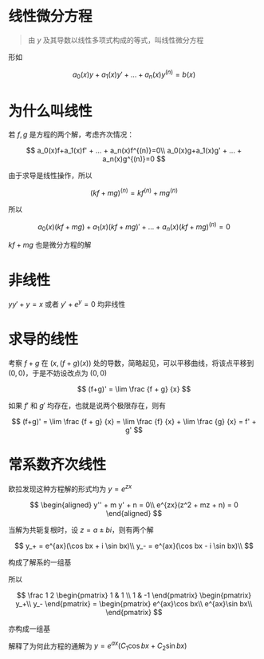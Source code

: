 # 线性微分方程

> 由 $y$ 及其导数以线性多项式构成的等式，叫线性微分方程

形如

$$
a_0(x)y+a_1(x)y' + ... + a_n(x)y^{(n)}=b(x)
$$

# 为什么叫线性

若 $f, g$ 是方程的两个解，考虑齐次情况：

$$
a_0(x)f+a_1(x)f' + ... + a_n(x)f^{(n)}=0\\
a_0(x)g+a_1(x)g' + ... + a_n(x)g^{(n)}=0
$$

由于求导是线性操作，所以

$$
(kf+mg)^{(n)} = kf^{(n)} + mg^{(n)}
$$

所以

$$
a_0(x)(kf+mg)+a_1(x)(kf+mg)' + ... + a_n(x)(kf+mg)^{(n)}=0
$$

$kf+mg$ 也是微分方程的解

# 非线性

$yy' + y = x$ 或者 $y' + e^y = 0$ 均非线性

# 求导的线性

考察 $f+g$ 在 $(x, (f+g)(x))$ 处的导数，简略起见，可以平移曲线，将该点平移到 $(0, 0)$，于是不妨设改点为 $(0, 0)$

$$
(f+g)' = \lim \frac {f + g} {x}
$$

如果 $f'$ 和 $g'$ 均存在，也就是说两个极限存在，则有

$$
(f+g)' = \lim \frac {f + g} {x} = \lim \frac {f} {x} + \lim \frac {g} {x} = f' + g'
$$

# 常系数齐次线性

欧拉发现这种方程解的形式均为 $y = e^{zx}$

$$
\begin{aligned}
    y'' + m y' + n = 0\\
    e^{zx}(z^2 + mz + n) = 0
\end{aligned}
$$

当解为共轭复根时，设 $z=a\pm bi$，则有两个解

$$
y_+ = e^{ax}(\cos bx + i \sin bx)\\
y_- = e^{ax}(\cos bx - i \sin bx)\\
$$

构成了解系的一组基

所以

$$
\frac 1 2
\begin{pmatrix}
    1 & 1 \\ 1 & -1
\end{pmatrix}
\begin{pmatrix}
    y_+\\ y_-
\end{pmatrix} = 
\begin{pmatrix}
    e^{ax}\cos bx\\
    e^{ax}\sin bx\\
\end{pmatrix}
$$

亦构成一组基

解释了为何此方程的通解为 $y = e^{ax}(C_1 \cos bx + C_2 \sin bx)$